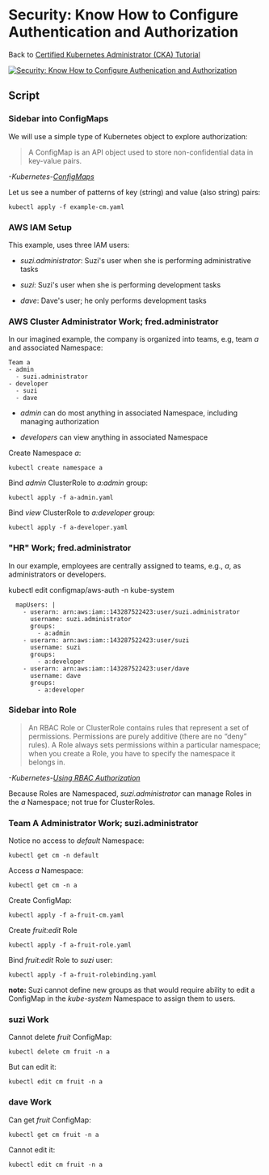 # Security: Know How to Configure Authentication and Authorization

Back to [Certified Kubernetes Administrator (CKA) Tutorial](https://github.com/larkintuckerllc/k8s-cka-tutorial)

[![Security: Know How to Configure Authenication and Authorization](http://img.youtube.com/vi/XXXXX/0.jpg)](XXXXX)

## Script

### Sidebar into ConfigMaps

We will use a simple type of Kubernetes object to explore authorization:

> A ConfigMap is an API object used to store non-confidential data in key-value pairs.

*-Kubernetes-[ConfigMaps](https://kubernetes.io/docs/concepts/configuration/configmap/)*

Let us see a number of patterns of key (string) and value (also string) pairs:

```plaintext
kubectl apply -f example-cm.yaml
````

### AWS IAM Setup

This example, uses three IAM users:

* *suzi.administrator*: Suzi's user when she is performing administrative tasks

* *suzi*: Suzi's user when she is performing development tasks

* *dave*: Dave's user; he only performs development tasks

### AWS Cluster Administrator Work; fred.administrator

In our imagined example, the company is organized into teams, e.g, team *a* and associated Namespace:

```plaintext
Team a
- admin
  - suzi.administrator
- developer
  - suzi
  - dave
```

* *admin* can do most anything in associated Namespace, including managing authorization

* *developers* can view anything in associated Namespace

Create Namespace *a*:

```plaintext
kubectl create namespace a
```

Bind *admin* ClusterRole to *a:admin* group:

```plaintext
kubectl apply -f a-admin.yaml
```

Bind *view* ClusterRole to *a:developer* group:

```plaintext
kubectl apply -f a-developer.yaml
```

### "HR" Work; fred.administrator

In our example, employees are centrally assigned to teams, e.g., *a*, as administrators or developers.

kubectl edit configmap/aws-auth -n kube-system

```plaintext
  mapUsers: |
    - userarn: arn:aws:iam::143287522423:user/suzi.administrator
      username: suzi.administrator
      groups:
        - a:admin
    - userarn: arn:aws:iam::143287522423:user/suzi
      username: suzi
      groups:
        - a:developer
    - userarn: arn:aws:iam::143287522423:user/dave
      username: dave
      groups:
        - a:developer
```

### Sidebar into Role

> An RBAC Role or ClusterRole contains rules that represent a set of permissions. Permissions are purely additive (there are no “deny” rules).
> A Role always sets permissions within a particular namespace; when you create a Role, you have to specify the namespace it belongs in.

*-Kubernetes-[Using RBAC Authorization](https://kubernetes.io/docs/reference/access-authn-authz/rbac/)*

Because Roles are Namespaced, *suzi.administrator* can manage Roles in the *a* Namespace; not true for ClusterRoles.

### Team A Administrator Work; suzi.administrator

Notice no access to *default* Namespace:

```plaintext
kubectl get cm -n default
```

Access *a* Namespace:

```plaintext
kubectl get cm -n a
```

Create ConfigMap:

```plaintext
kubectl apply -f a-fruit-cm.yaml
```

Create *fruit:edit* Role

```plaintext
kubectl apply -f a-fruit-role.yaml
````

Bind *fruit:edit* Role to *suzi* user:

```plaintext
kubectl apply -f a-fruit-rolebinding.yaml
````

**note:** Suzi cannot define new groups as that would require ability to edit a ConfigMap in the *kube-system* Namespace to assign them to users.

### suzi Work

Cannot delete *fruit* ConfigMap:

```plaintext
kubectl delete cm fruit -n a
```

But can edit it:

```plaintext
kubectl edit cm fruit -n a
```

### dave Work

Can get *fruit* ConfigMap:

```plaintext
kubectl get cm fruit -n a
```

Cannot edit it:

```plaintext
kubectl edit cm fruit -n a
```
